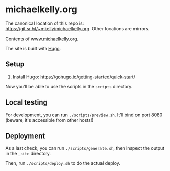 # michaelkelly.org

The canonical location of this repo is:
<https://git.sr.ht/~mkelly/michaelkelly.org>. Other locations are mirrors.

Contents of www.michaelkelly.org. 

The site is built with [Hugo](https://gohugo.io/).

## Setup

1. Install Hugo: https://gohugo.io/getting-started/quick-start/

Now you'll be able to use the scripts in the `scripts` directory.

## Local testing

For development, you can run `./scripts/preview.sh`. It'll bind on port 8080
(beware, it's accessible from other hosts!)

## Deployment

As a last check, you can run `./scripts/generate.sh`, then inspect the output
in the `_site` directory.

Then, run `./scripts/deploy.sh` to do the actual deploy.
